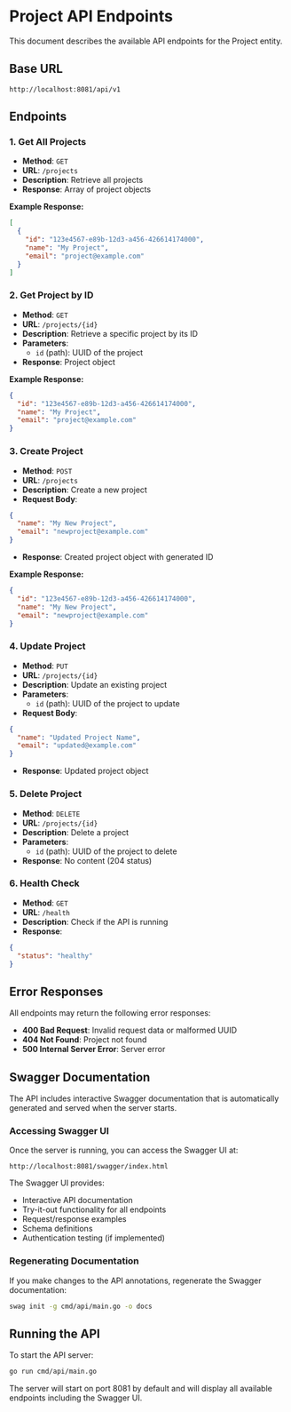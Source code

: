 # Project API Endpoints

This document describes the available API endpoints for the Project entity.

## Base URL
```
http://localhost:8081/api/v1
```

## Endpoints

### 1. Get All Projects
- **Method**: `GET`
- **URL**: `/projects`
- **Description**: Retrieve all projects
- **Response**: Array of project objects

**Example Response:**
```json
[
  {
    "id": "123e4567-e89b-12d3-a456-426614174000",
    "name": "My Project",
    "email": "project@example.com"
  }
]
```

### 2. Get Project by ID
- **Method**: `GET`
- **URL**: `/projects/{id}`
- **Description**: Retrieve a specific project by its ID
- **Parameters**: 
  - `id` (path): UUID of the project
- **Response**: Project object

**Example Response:**
```json
{
  "id": "123e4567-e89b-12d3-a456-426614174000",
  "name": "My Project",
  "email": "project@example.com"
}
```

### 3. Create Project
- **Method**: `POST`
- **URL**: `/projects`
- **Description**: Create a new project
- **Request Body**:
```json
{
  "name": "My New Project",
  "email": "newproject@example.com"
}
```
- **Response**: Created project object with generated ID

**Example Response:**
```json
{
  "id": "123e4567-e89b-12d3-a456-426614174000",
  "name": "My New Project",
  "email": "newproject@example.com"
}
```

### 4. Update Project
- **Method**: `PUT`
- **URL**: `/projects/{id}`
- **Description**: Update an existing project
- **Parameters**: 
  - `id` (path): UUID of the project to update
- **Request Body**:
```json
{
  "name": "Updated Project Name",
  "email": "updated@example.com"
}
```
- **Response**: Updated project object

### 5. Delete Project
- **Method**: `DELETE`
- **URL**: `/projects/{id}`
- **Description**: Delete a project
- **Parameters**: 
  - `id` (path): UUID of the project to delete
- **Response**: No content (204 status)

### 6. Health Check
- **Method**: `GET`
- **URL**: `/health`
- **Description**: Check if the API is running
- **Response**:
```json
{
  "status": "healthy"
}
```

## Error Responses

All endpoints may return the following error responses:

- **400 Bad Request**: Invalid request data or malformed UUID
- **404 Not Found**: Project not found
- **500 Internal Server Error**: Server error

## Swagger Documentation

The API includes interactive Swagger documentation that is automatically generated and served when the server starts.

### Accessing Swagger UI

Once the server is running, you can access the Swagger UI at:
```
http://localhost:8081/swagger/index.html
```

The Swagger UI provides:
- Interactive API documentation
- Try-it-out functionality for all endpoints
- Request/response examples
- Schema definitions
- Authentication testing (if implemented)

### Regenerating Documentation

If you make changes to the API annotations, regenerate the Swagger documentation:

```bash
swag init -g cmd/api/main.go -o docs
```

## Running the API

To start the API server:

```bash
go run cmd/api/main.go
```

The server will start on port 8081 by default and will display all available endpoints including the Swagger UI.
